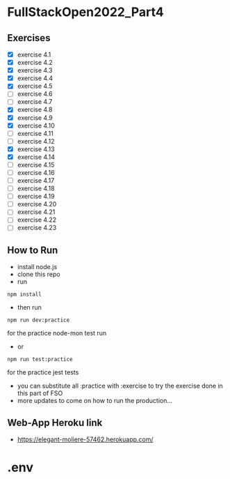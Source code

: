 # FullStackOpen2022_Part4
## Exercises
- [x] exercise 4.1
- [x] exercise 4.2
- [x] exercise 4.3
- [x] exercise 4.4
- [x] exercise 4.5
- [ ] exercise 4.6
- [ ] exercise 4.7
- [x] exercise 4.8
- [x] exercise 4.9
- [x] exercise 4.10
- [ ] exercise 4.11
- [ ] exercise 4.12
- [x] exercise 4.13
- [x] exercise 4.14
- [ ] exercise 4.15
- [ ] exercise 4.16
- [ ] exercise 4.17
- [ ] exercise 4.18
- [ ] exercise 4.19
- [ ] exercise 4.20
- [ ] exercise 4.21
- [ ] exercise 4.22
- [ ] exercise 4.23

## How to Run
- install node.js
- clone this repo
- run 
```
npm install
```
- then run
```
npm run dev:practice
```
for the practice node-mon test run
- or
```
npm run test:practice
```
for the practice jest tests

- you can substitute all :practice with :exercise to try the exercise done in this part of FSO
- more updates to come on how to run the production...

## Web-App Heroku link
- https://elegant-moliere-57462.herokuapp.com/
# .env